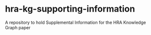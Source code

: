 # hra-kg-supporting-information
A repository to hold Supplemental Information for the HRA Knowledge Graph paper
